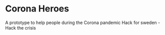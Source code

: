 # Corona Heroes

A prototype to help people during the Corona pandemic 
Hack for sweden - Hack the crisis
